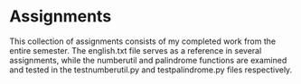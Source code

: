 # Assignments
This collection of assignments consists of my completed work from the entire semester. 
The english.txt file serves as a reference in several assignments, while the numberutil and palindrome functions are examined and tested in the testnumberutil.py and testpalindrome.py files respectively.
